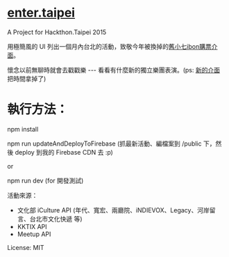 # [enter.taipei](https://enter.taipei)
A Project for Hackthon.Taipei 2015

用極簡風的 UI 列出一個月內台北的活動，致敬今年被換掉的[舊小七ibon購票介面](http://www.ghfff.org.tw/images/ibon/ticket_step7.jpg )。

懷念以前無聊時就會去戳戳樂 --- 看看有什麼新的獨立樂團表演。(ps: [新的介面](http://www.ticket.com.tw/infor/ibon/ibon07.jpg)把時間拿掉了)

# 執行方法：

npm install

npm run updateAndDeployToFirebase (抓最新活動、編檔案到 /public 下，然後 deploy 到我的 Firebase CDN 去 :p)

or

npm run dev (for 開發測試)


活動來源：
  * 文化部 iCulture API (年代、寬宏、兩廳院、iNDIEVOX、Legacy、河岸留言、台北市文化快遞 等)
  * KKTIX API
  * Meetup API


License: MIT
